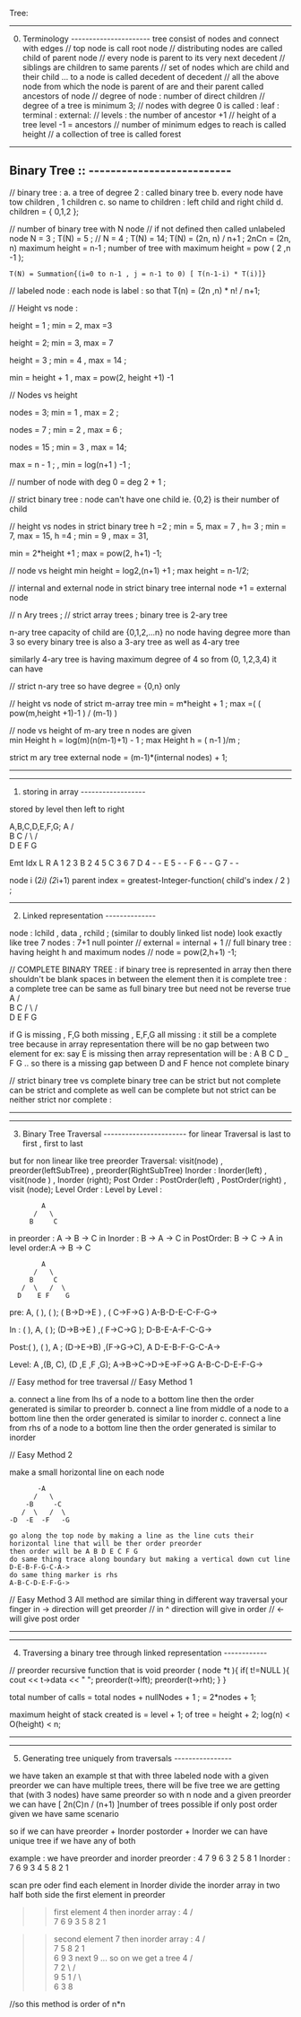 Tree:

-------------------------------------
0. Terminology ----------------------
    tree consist of nodes and connect with edges 
//  top node is call root node 
//  distributing nodes are called child of parent node
//  every node is parent to its very next decedent 
//  siblings are children to same parents 
//  set of nodes which are child and their child ... to a node is called decedent of decedent
//  all the above node from which the node is parent of are and their parent called ancestors of node 
//  degree of node : number of direct children 
//  degree of a tree is minimum 3;
//  nodes with degree 0 is called : leaf : terminal : external:
//  levels : the number of ancestor +1 
//  height of a tree level -1 = ancestors 
//  number of minimum edges to reach is called height 
//  a collection of tree is called forest 

-----------------------------------------
Binary Tree :: --------------------------
-----------------------------------------

// binary tree : 
  a. a tree of degree 2 : called binary tree 
  b. every node have tow children , 1 children 
  c. so name to children : left child and right child 
  d. children  = { 0,1,2 };

// number of binary tree with N node 
// if not defined then called unlabeled node 
    N = 3 ;
    T(N) = 5 ;
// N = 4 ;
    T(N) = 14;
    T(N) = (2n, n) / n+1 ; 
    2nCn = (2n, n)
    maximum height = n-1 ;
    number of tree with maximum height = pow ( 2 ,n -1 );

    T(N) = Summation{(i=0 to n-1 , j = n-1 to 0) [ T(n-1-i) * T(i)]}


// labeled node : each node is label : 
so that T(n) = (2n ,n) * n! / n+1;

// Height vs node : 

height = 1 ;
min = 2, max =3

height = 2;
min  = 3, max = 7 

height = 3 ;
min = 4 , max = 14 ;

min = height + 1 , max = pow(2, height +1) -1

// Nodes vs height 

nodes = 3;
min = 1 , max = 2 ;

nodes = 7 ;
min = 2 , max = 6 ;

nodes = 15 ;
min = 3 , max = 14;

max = n - 1 ;  ,  min = log(n+1 ) -1 ;


// number of node with deg 0 = deg 2  + 1 ;

// strict binary tree : 
node can't have one child 
ie. {0,2} is their number of child 

// height vs nodes in strict binary tree 
h =2 ;
min = 5, max = 7 ,
h= 3 ;
min = 7, max = 15,
h =4 ;
min = 9 , max = 31,

min = 2*height +1 ;
max = pow(2, h+1) -1;

// node vs height 
min height = log2,(n+1) +1 ;
max height = n-1/2;

// internal and external node in strict binary tree 
internal node +1 = external node 

// n Ary trees ;
// strict array trees ;
binary tree is 2-ary tree

n-ary tree capacity of child are {0,1,2,...n}
no node having degree more than 3 
so every binary tree is also a 3-ary tree as well as 4-ary tree

similarly 4-ary tree is having maximum degree of 4 so from (0, 1,2,3,4) it can have 

// strict n-ary tree
so have degree = {0,n} only 
 
// height vs node of strict m-array tree 
min = m*height + 1 ; 
max =( ( pow(m,height +1)-1 ) / (m-1)  )  

// node vs height of m-ary tree n nodes are given  
min Height h = log(m)(n(m-1)+1) - 1 ;
max Height h = ( n-1 )/m ;

strict m ary tree 
external node = (m-1)*(internal nodes) + 1;



------------
--------------------------------------
1. storing in array ------------------

stored by level then left to right

A,B,C,D,E,F,G;
            A
          /   \
         B     C
       /  \   /  \
      D    E F    G

Emt Idx L   R
A   1   2   3
B   2   4   5
C   3   6   7
D   4   -   -
E   5   -   -
F   6   -   -
G   7   -   -

node i (2*i) (2*i+1)
parent index = greatest-Integer-function( child's index / 2 )  ;


---------------------------------------
2. Linked representation --------------

node : lchild , data , rchild ; (similar to doubly linked list node)
look exactly like tree
7 nodes : 7+1 null pointer
// external = internal + 1
// full binary tree : having height h and maximum nodes
// node = pow(2,h+1) -1;

// COMPLETE BINARY TREE : if binary tree is represented in array then there shouldn't be blank spaces in between the element
then it is complete tree : a complete tree can be same as full binary tree but need not be reverse true
            A
          /   \
         B     C
       /  \   /  \
      D    E F    G

if G is missing , F,G both missing , E,F,G all missing : it still be a complete tree
because in array representation there will be no gap between two element
for ex: say E is missing then array representation will be : A B C D _ F G .. so there is a missing gap between D and F
hence not complete binary

// strict binary tree vs complete binary tree
can be strict but not complete
can be strict and complete as well
can be complete but not strict
can be neither strict nor complete :

---
------------------------------------------------
3. Binary Tree Traversal -----------------------
   for linear Traversal is last to first , first to last

but for non linear like tree
preorder Traversal: visit(node) , preorder(leftSubTree) , preorder(RightSubTree)
Inorder           : Inorder(left) , visit(node ) , Inorder (right);
Post Order        : PostOrder(left) , PostOrder(right) , visit (node);
Level Order       : Level by Level :

            A
          /   \
         B     C

in preorder :  A -> B -> C
in Inorder :   B -> A -> C
in PostOrder:  B -> C -> A
in level order:A -> B -> C

            A
          /   \
         B     C
       /  \   /  \
      D    E F    G

pre:  A, ( ), ( );
    ( B->D->E ) , ( C->F->G )
    A-B-D-E-C-F-G->

In : ( ), A, ( );
    (D->B->E ) ,( F->C->G );
    D-B-E-A-F-C-G->

Post:( ), ( ), A ;
    (D->E->B) ,(F->G->C), A
    D-E-B-F-G-C-A->

Level: A ,(B, C), (D ,E ,F ,G);
    A->B->C->D->E->F->G
    A-B-C-D-E-F-G->

// Easy method for tree traversal
// Easy Method 1

a. connect a line from lhs of a node to a bottom line then the order generated is similar to preorder
b. connect a line from middle of a node to a bottom line then the order generated is similar to inorder
c. connect a line from rhs of a node to a bottom line then the order generated is similar to inorder

// Easy Method 2

make a small horizontal line on each node

           -A
          /   \
        -B     -C
       /  \   /  \
    -D  -E  -F   -G

    go along the top node by making a line as the line cuts their horizontal line that will be ther order preorder
    then order will be A B D E C F G
    do same thing trace along boundary but making a vertical down cut line
    D-E-B-F-G-C-A->
    do same thing marker is rhs
    A-B-C-D-E-F-G->

// Easy Method 3
   All method are similar thing in different way traversal your finger in -> direction will get preorder
   // in ^ direction will give in order
   // <- will give post order

---
----------------------------------------------------------------------
4. Traversing a binary tree through linked representation ------------

// preorder recursive function
that is
void preorder ( node *t ){
  if( t!=NULL ){
    cout << t->data << " ";
    preorder(t->lft);
    preorder(t->rht);
  }
}

total number of calls = total nodes + nullNodes + 1 ;
= 2*nodes + 1;

maximum height of stack created is = level + 1; of tree
= height + 2;
  log(n) < O(height) < n;

---
------------------------------------------------------------
5. Generating tree uniquely from traversals ----------------

we have taken an example st that
with three labeled node with a given preorder we can have multiple trees, there will be five tree we are getting that (with 3 nodes)
have same preorder
so with n node and a given preorder we can have  [ 2n(C)n / (n+1) ]number of trees possible
if only post order given we have same scenario

so if we can have
preorder + Inorder
postorder + Inorder
we can have unique tree if we have any of both

example :
we have preorder and inorder
preorder : 4 7 9 6 3 2 5 8 1
Inorder  : 7 6 9 3 4 5 8 2 1

scan pre oder find each element in Inorder
divide the  inorder array in two half both side the first element in preorder

>> first element 4
>> then inorder array :
>>          4
>>        /   \
>> 7 6 9 3     5 8 2 1
>>

>> second element 7
>> then inorder array :
>>    4
>>  /   \
>> 7     5 8 2 1
>>  \
>>   6 9 3
>> next 9 ... so on we get a tree
>>    4
>>  /   \
>> 7     2
>> \     / \
>>  9   5   1
>> / \   \
>>6   3   8
>>

//so this method is order of n*n
